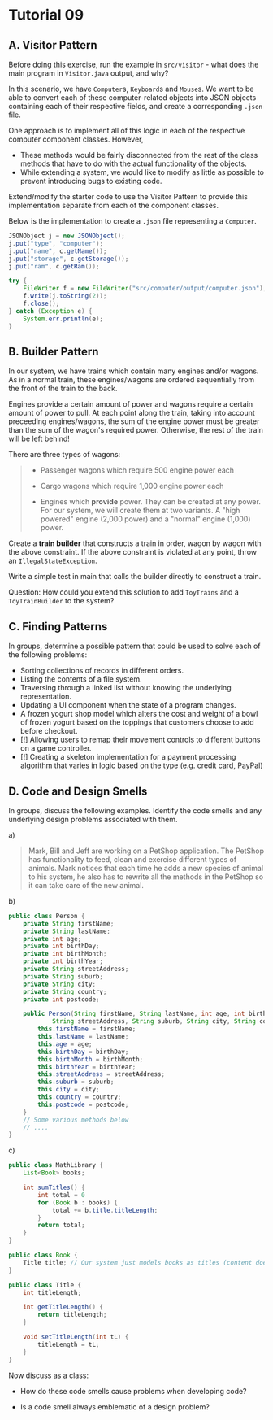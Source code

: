 # Tutorial 09
## A. Visitor Pattern
Before doing this exercise, run the example in `src/visitor` - what does the main program in `Visitor.java` output, and why?

In this scenario, we have `Computer`s, `Keyboard`s and `Mouse`s. We want to be able to convert each of these computer-related objects into JSON objects containing each of their respective fields, and create a corresponding `.json` file.

One approach is to implement all of this logic in each of the respective computer component classes. However,
- These methods would be fairly disconnected from the rest of the class methods that have to do with the actual functionality of the objects.
- While extending a system, we would like to modify as little as possible to prevent introducing bugs to existing code.

Extend/modify the starter code to use the Visitor Pattern to provide this implementation separate from each of the component classes.

Below is the implementation to create a `.json` file representing a `Computer`.

```java
JSONObject j = new JSONObject();
j.put("type", "computer");
j.put("name", c.getName());
j.put("storage", c.getStorage());
j.put("ram", c.getRam());

try {
    FileWriter f = new FileWriter("src/computer/output/computer.json");
    f.write(j.toString(2));
    f.close();
} catch (Exception e) {
    System.err.println(e);
}
```

## B. Builder Pattern

In our system, we have trains which contain many engines and/or wagons. As in a normal train, these engines/wagons are ordered sequentially from the front of the train to the back.

Engines provide a certain amount of power and wagons require a certain amount of power to pull. At each point along the train, taking into account preceeding engines/wagons, the sum of the engine power must be greater than the sum of the wagon's required power. Otherwise, the rest of the train will be left behind!

There are three types of wagons:

> - Passenger wagons which require 500 engine power each
>
> - Cargo wagons which require 1,000 engine power each
>
> - Engines which **provide** power. They can be created at any power. For our system, we will create them at two variants. A "high powered" engine (2,000 power) and a "normal" engine (1,000) power.

Create a **train builder** that constructs a train in order, wagon by wagon with the above constraint. If the above constraint is violated at any point, throw an `IllegalStateException`.

Write a simple test in main that calls the builder directly to construct a train.

Question: How could you extend this solution to add `ToyTrains` and a `ToyTrainBuilder` to the system?

## C. Finding Patterns
In groups, determine a possible pattern that could be used to solve each of the following problems:

- Sorting collections of records in different orders.
- Listing the contents of a file system.
- Traversing through a linked list without knowing the underlying representation.
- Updating a UI component when the state of a program changes.
- A frozen yogurt shop model which alters the cost and weight of a bowl of frozen yogurt based on the toppings that customers choose to add before checkout.
- [!] Allowing users to remap their movement controls to different buttons on a game controller.
- [!] Creating a skeleton implementation for a payment processing algorithm that varies in logic based on the type (e.g. credit card, PayPal)

## D. Code and Design Smells
In groups, discuss the following examples. Identify the code smells and any underlying design problems associated with them.

a)

> Mark, Bill and Jeff are working on a PetShop application. The PetShop has functionality to feed, clean and exercise different types of animals. Mark notices that each time he adds a new species of animal to his system, he also has to rewrite all the methods in the PetShop so it can take care of the new animal.

b)

```java
public class Person {
    private String firstName;
    private String lastName;
    private int age;
    private int birthDay;
    private int birthMonth;
    private int birthYear;
    private String streetAddress;
    private String suburb;
    private String city;
    private String country;
    private int postcode;

    public Person(String firstName, String lastName, int age, int birthDay, int birthMonth, int birthYear,
            String streetAddress, String suburb, String city, String country, int postcode) {
        this.firstName = firstName;
        this.lastName = lastName;
        this.age = age;
        this.birthDay = birthDay;
        this.birthMonth = birthMonth;
        this.birthYear = birthYear;
        this.streetAddress = streetAddress;
        this.suburb = suburb;
        this.city = city;
        this.country = country;
        this.postcode = postcode;
    }
    // Some various methods below
    // ....
}
```

c)

```java
public class MathLibrary {
    List<Book> books;

    int sumTitles() {
        int total = 0
        for (Book b : books) {
            total += b.title.titleLength;
        }
        return total;
    }
}

public class Book {
    Title title; // Our system just models books as titles (content doesn't matter)
}

public class Title {
    int titleLength;

    int getTitleLength() {
        return titleLength;
    }

    void setTitleLength(int tL) {
        titleLength = tL;
    }
}
```

Now discuss as a class:

- How do these code smells cause problems when developing code?

- Is a code smell always emblematic of a design problem?
